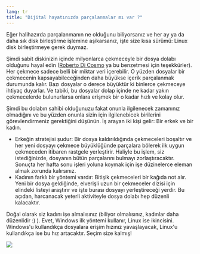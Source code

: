 ```yaml
---
lang: tr
title: "Dijital hayatınızda parçalanmalar mı var ?"
---
```


Eğer halihazırda parçalanmanın ne olduğunu biliyorsanız ve her ay ya da
daha sık disk birleştirme işlemine aşikarsanız, işte size kısa sürümü: 
Linux disk birleştirmeye gerek duymaz.

Şimdi sabit diskinizin içinde milyonlarca çekmeceyle bir dosya dolabı
olduğunu hayal edin (<a href="http://www.pps.jussieu.fr/~dicosmo/">Roberto 
Di Cosmo</a> ya bu benzetmesi için teşekkürler). Her çekmece sadece belli
bir miktar veri içerebilir. O yüzden dosyalar bir çekmecenin
kapsayabileceğinden daha büyükse içerik parçalanmak durumunda kalır. Bazı 
dosyalar o derece büyüktür ki binlerce çekmeceye ihtiyaç duyarlar. Ve tabiki,
bu dosyalar dolap içinde ne kadar yakın çekmecelerde bulunurlarsa onlara 
erişmek bir o kadar hızlı ve kolay olur.

Şimdi bu dolabın sahibi olduğunuzu fakat onunla ilgilenecek zamanınız
olmadığını ve bu yüzden onunla sizin için ilgilenebicek birilerini 
görevlendirmeniz gerektiğini düşünün. İş arayan iki kişi gelir: 
Bir erkek ve bir kadın.

<ul>

<li>Erkeğin stratejisi şudur: Bir dosya kaldırıldığında çekmeceleri boşaltır ve
her yeni dosyayı çekmece büyüklüğünde parçalara bölerek ilk uygun çekmeceden 
itibaren rastgele yerleştirir. Haliyle bu işlem, siz istediğinizde, dosyanın 
bütün parçalarını bulmayı zorlaştıracaktır. Sonuçta her hafta sonu işleri 
yoluna koymak için işe düzinelerce eleman almak zorunda kalırsınız.</li>

<li>Kadının farklı bir yöntemi vardır: Bitişik çekmeceleri bir kağıda not alır.
Yeni bir dosya geldiğinde, elverişli uzun bir çekmeceler dizisi için elindeki
listeyi araştırır ve işte burası dosyayı yerleştireceği yerdir. Bu açıdan, 
harcanacak yeterli aktiviteyle dosya dolabı hep düzenli kalacaktır.</li>

</ul>

Doğal olarak siz kadını işe almalısınız 
(biliyor olmalısınız, kadınlar daha düzenlidir :) ). 
Evet, Windows ilk yöntemi kullanır, Linux ise ikincisini. Windows'u kullandıkça 
dosyalara erişim hızınız yavaşlayacak, Linux'u kullandıkça ise bu hız artacaktır.
Seçim size kalmış! 

<img src="Images/defragment.png" />





































